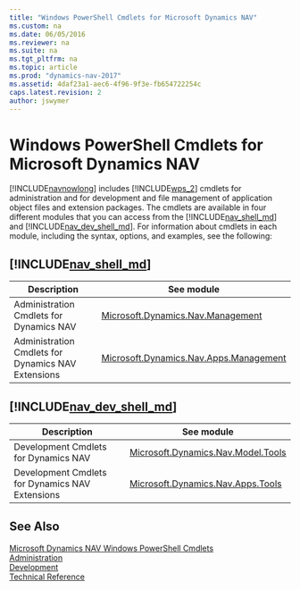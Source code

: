 ```yaml
---
title: "Windows PowerShell Cmdlets for Microsoft Dynamics NAV"
ms.custom: na
ms.date: 06/05/2016
ms.reviewer: na
ms.suite: na
ms.tgt_pltfrm: na
ms.topic: article
ms.prod: "dynamics-nav-2017"
ms.assetid: 4daf23a1-aec6-4f96-9f3e-fb654722254c
caps.latest.revision: 2
author: jswymer
---
```

# Windows PowerShell Cmdlets for Microsoft Dynamics NAV
[!INCLUDE[navnowlong](includes/navnowlong_md.md)] includes [!INCLUDE[wps_2](includes/wps_2_md.md)] cmdlets for administration and for development and file management of application object files and extension packages. The cmdlets are available in four different modules that you can access from the [!INCLUDE[nav_shell_md](includes/nav_shell_md.md)] and [!INCLUDE[nav_dev_shell_md](includes/nav_dev_shell_md.md)]. For information about cmdlets in each module, including the syntax, options, and examples, see the following:

##  [!INCLUDE[nav_shell_md](includes/nav_shell_md.md)]

|  Description  |  See module  |
|---------------|--------------|  
| Administration Cmdlets for Dynamics NAV|[Microsoft.Dynamics.Nav.Management](Microsoft.Dynamics.Nav.Management/Microsoft.Dynamics.Nav.Management.md)|
| Administration Cmdlets for Dynamics NAV Extensions |[Microsoft.Dynamics.Nav.Apps.Management](Microsoft.Dynamics.Nav.Apps.Management/Microsoft.Dynamics.Nav.Apps.Management.md)  |


## [!INCLUDE[nav_dev_shell_md](includes/nav_dev_shell_md.md)]

|  Description  |  See module  |
|---------------|--------------|
|  Development Cmdlets for Dynamics NAV  |[Microsoft.Dynamics.Nav.Model.Tools](Microsoft.Dynamics.Nav.Model.Tools/Microsoft.Dynamics.Nav.Model.Tools.md)  |
| Development Cmdlets for Dynamics NAV Extensions |[Microsoft.Dynamics.Nav.Apps.Tools](Microsoft.Dynamics.Nav.Apps.Tools/Microsoft.Dynamics.Nav.Apps.Tools.md)  |

## See Also  
 [Microsoft Dynamics NAV Windows PowerShell Cmdlets](Microsoft-Dynamics-NAV-Windows-PowerShell-Cmdlets.md)   
 [Administration](Administration.md)   
 [Development](Development.md)   
 [Technical Reference](Technical-Reference.md)